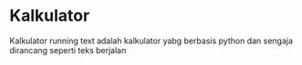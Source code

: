 # Kalkulator
Kalkulator running text adalah kalkulator yabg berbasis python dan sengaja dirancang seperti teks berjalan
